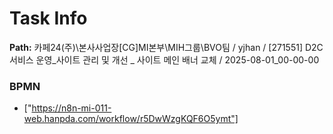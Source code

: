 # Task Info

**Path:** 카페24(주)\본사사업장\[CG]MI본부\MIH그룹\BVO팀 / yjhan / [271551] D2C 서비스 운영_사이트 관리 및 개선 _ 사이트 메인 배너 교체 / 2025-08-01_00-00-00

### BPMN
- ["https://n8n-mi-011-web.hanpda.com/workflow/r5DwWzgKQF6O5ymt"]

